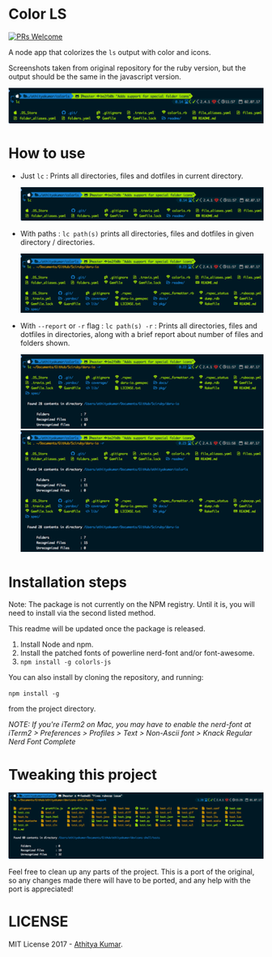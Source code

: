 # Color LS 

[![PRs Welcome](https://img.shields.io/badge/PRs-welcome-brightgreen.svg?style=shields)](http://makeapullrequest.com)

A node app that colorizes the `ls` output with color and icons.

Screenshots taken from original repository for the ruby version, but the output should be the same in the javascript version.

![Example #1](readme/usage1.png)

# How to use

- Just `lc` : Prints all directories, files and dotfiles in current directory.

  ![Usage #1](readme/usage1.png)

- With paths : `lc path(s)` prints all directories, files and dotfiles in given directory / directories.

  ![Usage #2](readme/usage2.png)

- With `--report` or `-r` flag : `lc path(s) -r` : Prints all directories, files and dotfiles in directories, along with a brief report about number of files and folders shown.

  ![Usage #3](readme/usage3.png)
  ![Usage #4](readme/usage4.png)

# Installation steps

Note: The package is not currently on the NPM registry. Until it is, you will need to install via the second listed method.

This readme will be updated once the package is released.

1. Install Node and npm.
2. Install the patched fonts of powerline nerd-font and/or font-awesome.
3. `npm install -g colorls-js`


You can also install by cloning the repository, and running:

`npm install -g`

from the project directory.

_NOTE: If you're iTerm2 on Mac, you may have to enable the nerd-font at iTerm2 > Preferences > Profiles > Text > Non-Ascii font > Knack Regular Nerd Font Complete_

# Tweaking this project

![Pending formats](readme/pending.png)

Feel free to clean up any parts of the project. This is a port of the original, so any changes made there will have to be ported, and any help with the port is appreciated!

# LICENSE

MIT License 2017 - [Athitya Kumar](https://github.com/athityakumar/).